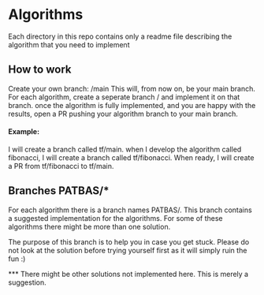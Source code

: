 # Algorithms
Each directory in this repo contains only a readme file describing the algorithm that you need to implement

## How to work
Create your own branch: <your name>/main
This will, from now on, be your main branch.
For each algorithm, create a seperate branch <your name>/<algorithm name> and implement it on that branch.
once the algorithm is fully implemented, and you are happy with the results, open a PR pushing your algorithm branch to your main branch.

#### Example:
I will create a branch called tf/main.
when I develop the algorithm called fibonacci, I will create a branch called tf/fibonacci.
When ready, I will create a PR from tf/fibonacci to tf/main.

## Branches PATBAS/*
For each algorithm there is a branch names PATBAS/<algorithm name>.
This branch contains a suggested implementation for the algorithms.
For some of these algorithms there might be more than one solution.

The purpose of this branch is to help you in case you get stuck. Please do not look at the solution before trying yourself first as it will simply ruin the fun :)

*** There might be other solutions not implemented here. This is merely a suggestion.
